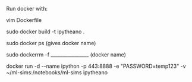 Run docker with:

vim Dockerfile

sudo docker build -t ipytheano .

sudo docker ps       (gives docker name)

sudo dockerrm -f ________________   (docker name)

docker run -d --name ipython -p 443:8888 -e "PASSWORD=temp123" -v ~/ml-sims:/notebooks/ml-sims ipytheano

